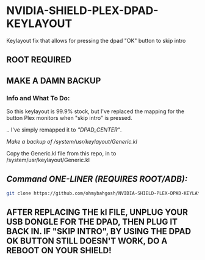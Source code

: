 # NVIDIA-SHIELD-PLEX-DPAD-KEYLAYOUT
Keylayout fix that allows for pressing the dpad "OK" button to skip intro

## ROOT REQUIRED

## MAKE A DAMN BACKUP

### Info and What To Do:
So this keylayout is 99.9% stock, but I've replaced the mapping for the button Plex monitors when "skip intro" is pressed.  

.. I've simply remapped it to *"DPAD_CENTER"*. 

*Make a backup of /system/usr/keylayout/Generic.kl*

Copy the Generic.kl file from this repo, in to /system/usr/keylayout/Generic.kl

## *Command ONE-LINER (REQUIRES ROOT/ADB):*
```bash
git clone https://github.com/ohmybahgosh/NVIDIA-SHIELD-PLEX-DPAD-KEYLAYOUT.git && cd NVIDIA-SHIELD-PLEX-DPAD-KEYLAYOUT && adb shell mv /system/usr/keylayout/Generic.kl /system/usr/keylayout/Generic.kl.bak && adb push Generic.kl /system/usr/keylayout/Generic.kl && adb shell chmod 644 /system/usr/keylayout/Generic.kl
```

## AFTER REPLACING THE kl FILE, UNPLUG YOUR USB DONGLE FOR THE DPAD, THEN PLUG IT BACK IN. IF "SKIP INTRO", BY USING THE DPAD OK BUTTON STILL DOESN'T WORK, DO A REBOOT ON YOUR SHIELD! 

